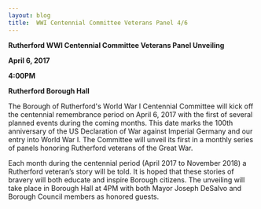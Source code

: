 ```yaml
---
layout: blog
title:  WWI Centennial Committee Veterans Panel 4/6
---
```


**Rutherford WWI Centennial Committee Veterans Panel Unveiling**

**April 6, 2017**

**4:00PM**

**Rutherford Borough Hall**


The Borough of Rutherford's World War I Centennial Committee will kick off the centennial remembrance period on April 6, 2017 with the first of several planned events during the coming months. This date marks the 100th anniversary of the US Declaration of War against Imperial Germany and our entry into World War I. The Committee will unveil its first in a monthly series of panels honoring Rutherford veterans of the Great War. 

Each month during the centennial period (April 2017 to November 2018) a Rutherford veteran’s story will be told. It is hoped that these stories of bravery will both educate and inspire Borough citizens. The unveiling will take place in Borough Hall at 4PM with both Mayor Joseph DeSalvo and Borough Council members as honored guests.
